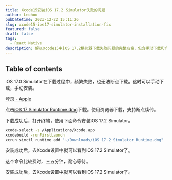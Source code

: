 ```yaml
---
title: Xcode15安装iOS 17.2 Simulator失败的问题
author: Leohoo
pubDatetime: 2023-12-22 15:11:26
slug: xcode15-ios17-simulator-installation-fix
featured: false
draft: false
tags:
  - React Native
description: 解决Xcode15中iOS 17.2模拟器下载失败问题的完整方案，包含手动下载和命令行安装步骤。
---
```


## Table of contents

iOS 17.0 Simulator在下载过程中，频繁失败，也无法断点下载。这时可以手动下载，手动安装。

[登录 - Apple](https://developer.apple.com/download/all/)

点击[iOS 17 Simulator Runtime.dmg](https://download.developer.apple.com/Developer_Tools/iOS_17_Simulator_Runtime/iOS_17_Simulator_Runtime.dmg)下载。使用浏览器下载，支持断点续传。

下载成功后，打开终端，使用下面命令安装iOS 17.2 Simulator。

```bash
xcode-select -s /Applications/Xcode.app
xcodebuild -runFirstLaunch
xcrun simctl runtime add "~/Downloads/iOS_17.2_Simulator_Runtime.dmg"

```

安装成功后，去Xcode设置中就可以看到iOS 17.2 Simulator了。

这个命令比较费时，三五分钟，耐心等待。

安装成功后，去Xcode设置中就可以看到iOS 17.2 Simulator了。
